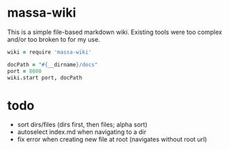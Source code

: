# massa-wiki

This is a simple file-based
markdown wiki.
Existing tools were too complex
and/or too broken to for my use.

```coffeescript
wiki = require 'massa-wiki'

docPath = "#{__dirname}/docs"
port = 8000
wiki.start port, docPath
```

# todo

- sort dirs/files (dirs first, then files; alpha sort)
- autoselect index.md when navigating to a dir
- fix error when creating new file at root (navigates without root url)


